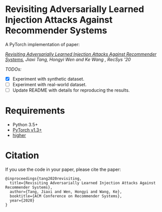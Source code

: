 # Revisiting Adversarially Learned Injection Attacks Against Recommender Systems

A PyTorch implementation of paper:

*[Revisiting Adversarially Learned Injection Attacks Against Recommender Systems](https://arxiv.org/pdf/2008.04876.pdf), Jiaxi Tang, Hongyi Wen and Ke Wang , RecSys '20*

*TODOs:*
- [x] Experiment with synthetic dataset.
- [ ] Experiment with real-world dataset.
- [ ] Update README with details for reproducing the results.

# Requirements

- Python 3.5+
- [PyTorch v1.3+](https://github.com/pytorch/pytorch)
- [higher](https://github.com/facebookresearch/higher)


# Citation

If you use the code in your paper, please cite the paper:

```
@inproceedings{tang2020revisiting,
  title={Revisiting Adversarially Learned Injection Attacks Against Recommender Systems},
  author={Tang, Jiaxi and Wen, Hongyi and Wang, Ke},
  booktitle={ACM Conference on Recommender Systems},
  year={2020}
}
```
